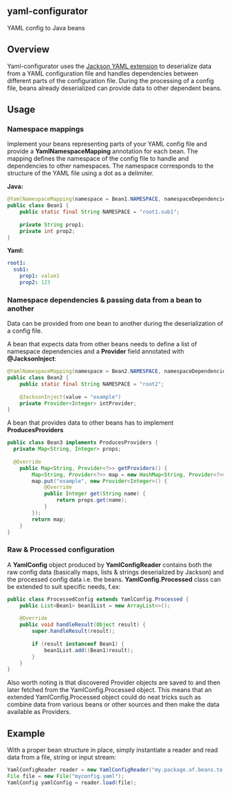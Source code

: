 ## yaml-configurator
YAML config to Java beans 

## Overview
Yaml-configurator uses the [Jackson YAML extension](https://github.com/FasterXML/jackson-dataformat-yaml) to deserialize data from a YAML configuration file and handles dependencies between different parts of the configuration file. During the processing of a config file, beans already deserialized can provide data to other dependent beans.

## Usage
### Namespace mappings
Implement your beans representing parts of your YAML config file and provide a **YamlNamespaceMapping** annotation for each bean. The mapping defines the namespace of the config file to handle and dependencies to other namespaces. The namespace corresponds to the structure of the YAML file using a dot as a delimiter.

**Java:**
```java
@YamlNamespaceMapping(namespace = Bean1.NAMESPACE, namespaceDependencies = {})
public class Bean1 {
	public static final String NAMESPACE = "root1.sub1";
	
	private String prop1;
	private int prop2;
}
```
**Yaml:**
```yaml
root1:
  sub1:
    prop1: value1
    prop2: 123
```

### Namespace dependencies & passing data from a bean to another
Data can be provided from one bean to another during the deserialization of a config file.

A bean that expects data from other beans needs to define a list of namespace dependencies and a **Provider** field annotated with **@JacksonInject**:
```java
@YamlNamespaceMapping(namespace = Bean2.NAMESPACE, namespaceDependencies = { Bean3.NAMESPACE })
public class Bean2 {
	public static final String NAMESPACE = "root2";
	
	@JacksonInject(value = "example")
	private Provider<Integer> intProvider;
}
```

A bean that provides data to other beans has to implement **ProducesProviders**
```java
public class Bean3 implements ProducesProviders {
  private Map<String, Integer> props; 
	
  @Override
	public Map<String, Provider<?>> getProviders() {
		Map<String, Provider<?>> map = new HashMap<String, Provider<?>>();
		map.put("example", new Provider<Integer>() {
			@Override
			public Integer get(String name) {
				return props.get(name);
			}
		});
		return map;
	}
}
```

### Raw & Processed configuration
A **YamlConfig** object produced by **YamlConfigReader** contains both the raw config data (basically maps, lists & strings deserialized by Jackson) and the processed config data i.e. the beans. **YamlConfig.Processed** class can be extended to suit specific needs, f.ex:
```java
public class ProcessedConfig extends YamlConfig.Processed {
	public List<Bean1> bean1List = new ArrayList<>();
	
	@Override
	public void handleResult(Object result) {
		super.handleResult(result);
		
		if (result instanceof Bean1) {
			bean1List.add((Bean1)result);
		}
	}
}
```
Also worth noting is that discovered Provider objects are saved to and then later fetched from the YamlConfig.Processed object. This means that an extended YamlConfig.Processed object could do neat tricks such as combine data from various beans or other sources and then make the data available as Providers.

## Example
With a proper bean structure in place, simply instantiate a reader and read data from a file, string or input stream:
```java
YamlConfigReader reader = new YamlConfigReader("my.package.of.beans.to.scan");
File file = new File("myconfig.yaml");
YamlConfig yamlConfig = reader.load(file);
```

